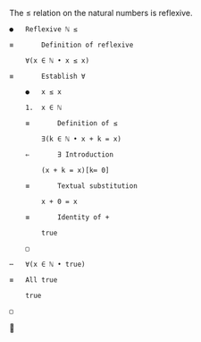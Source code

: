 The $\leq$ relation on the natural numbers is reflexive.

```
●	Reflexive ℕ ≤

≡		Definition of reflexive

	∀(x ∈ ℕ • x ≤ x)

≡  		Establish ∀

	●	x ≤ x

	1.	x ∈ ℕ

	≡		Definition of ≤

		∃(k ∈ ℕ • x + k = x)

	⇐		∃ Introduction

		(x + k = x)[k≔ 0]
	
	≡		Textual substitution

		x + 0 = x

	≡		Identity of +

		true

	▢

⋯	∀(x ∈ ℕ • true)

≡	All true

	true

▢
```

🚁